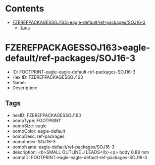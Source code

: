 



Contents
========

* [FZEREFPACKAGESSOJ163>eagle-default/ref-packages/SOJ16-3](#fzerefpackagessoj163eagle-defaultref-packagessoj16-3)
	* [Tags](#tags)

# FZEREFPACKAGESSOJ163>eagle-default/ref-packages/SOJ16-3

- ID: FOOTPRINT-eagle-eagle-default-ref-packages-SOJ16-3
- Hex ID: FZEREFPACKAGESSOJ163
- Name: 
- Description: 

## Tags

- hexID: FZEREFPACKAGESSOJ163
- oompType: FOOTPRINT
- oompSize: eagle
- oompColor: eagle-default
- oompDesc: ref-packages
- oompIndex: SOJ16-3
- oompName: eagle-default/ref-packages/SOJ16-3
- description: &lt;b&gt;SMALL OUTLINE J LEADS&lt;/b&gt;&lt;p&gt;&#xD;
body 8.88 mm
- oompID: FOOTPRINT-eagle-eagle-default-ref-packages-SOJ16-3
